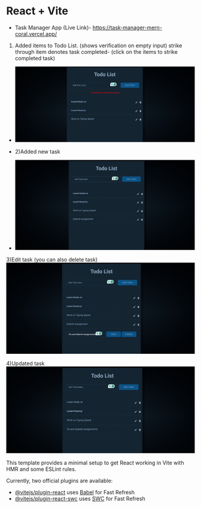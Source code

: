 # React + Vite


-   Task Manager App (Live Link)- https://task-manager-mern-coral.vercel.app/

  1) Added items to Todo List. (shows verification on empty input) strike through item denotes task completed- (click on the items to strike completed task)
- ![image alt](https://github.com/shanamohamedali/TodoApp/blob/master/Screenshot_12-12-2024_194631_localhost.jpeg)

- 2)Added new task
- ![image alt](https://github.com/shanamohamedali/TodoApp/blob/master/Screenshot_12-12-2024_194813_localhost.jpeg)

3)Edit task (you can also delete task)
![image alt](https://github.com/shanamohamedali/TodoApp/blob/master/Screenshot_12-12-2024_194913_localhost.jpeg)

4)Updated task 
![image alt](https://github.com/shanamohamedali/TodoApp/blob/master/Screenshot_12-12-2024_194927_localhost.jpeg)


This template provides a minimal setup to get React working in Vite with HMR and some ESLint rules.

Currently, two official plugins are available:

- [@vitejs/plugin-react](https://github.com/vitejs/vite-plugin-react/blob/main/packages/plugin-react/README.md) uses [Babel](https://babeljs.io/) for Fast Refresh
- [@vitejs/plugin-react-swc](https://github.com/vitejs/vite-plugin-react-swc) uses [SWC](https://swc.rs/) for Fast Refresh

